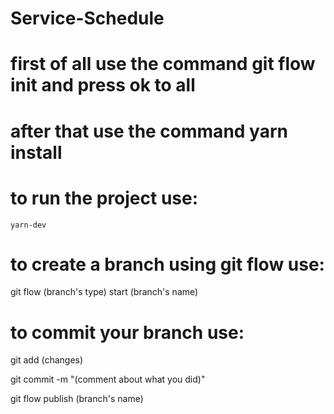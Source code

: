 # Service-Schedule

#  first of all use the command git flow init and press ok to all
#  after that use the command yarn install
#  to run the project use:  
    
    yarn-dev


# to create a branch using git flow use:

git flow (branch's type) start (branch's name)

# to commit your branch use:

git add (changes)

git commit -m "(comment about what you did)"

git flow publish (branch's name)
